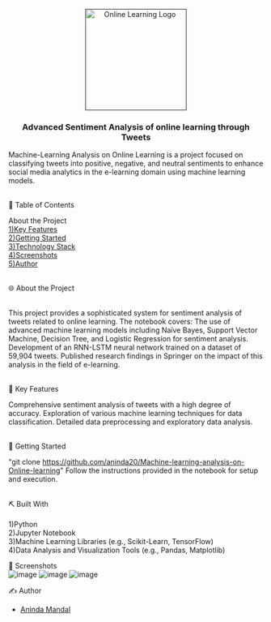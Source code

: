 <p align="center">
  <a href="" rel="noopener">
    <img width="200" alt="Online Learning Logo" src="![image]https://github.com/aninda20/Machine-learning-analysis-on-Online-learning/assets/53020383/9d8a03c2-0313-4c4d-a50e-9fb0f40b65ec">
  </a>
</p>
<h3 align="center">Advanced Sentiment Analysis of online learning through Tweets
    <br> 
</h3>
<p>Machine-Learning Analysis on Online Learning is a project focused on classifying tweets into positive, negative, and neutral sentiments to enhance social media analytics in the e-learning domain using machine learning models.</p>

</br>📝 Table of Contents

About the Project
</br> [1)Key Features](#about_the_project)
</br> [2)Getting Started](#key_features)
</br> [3)Technology Stack](#getting_started")
</br> [4)Screenshots](#screenshots")
</br> [5)Author](#authors)

</br> 🌐 About the Project <a name = "about_the_project"></a>

</br>This project provides a sophisticated system for sentiment analysis of tweets related to online learning. The notebook covers: The use of advanced machine learning models including Naïve Bayes, Support Vector Machine, Decision Tree, and Logistic Regression for sentiment analysis.
Development of an RNN-LSTM neural network trained on a dataset of 59,904 tweets.
Published research findings in Springer on the impact of this analysis in the field of e-learning.

</br>🌟 Key Features <a name = "key_features"></a>

Comprehensive sentiment analysis of tweets with a high degree of accuracy.
Exploration of various machine learning techniques for data classification.
Detailed data preprocessing and exploratory data analysis.

</br>🏁 Getting Started <a name = "getting_started"></a>

"git clone https://github.com/aninda20/Machine-learning-analysis-on-Online-learning"
Follow the instructions provided in the notebook for setup and execution.

</br>⛏️ Built With </br> <a name = "tech_stack"></a>
<br>1)Python </br>
2)Jupyter Notebook </br>
3)Machine Learning Libraries (e.g., Scikit-Learn, TensorFlow) </br>
4)Data Analysis and Visualization Tools (e.g., Pandas, Matplotlib) </br>

🤳 Screenshots <a name = "screenshots"></a>
</br>![image](https://github.com/aninda20/Machine-learning-analysis-on-Online-learning/assets/53020383/81e318aa-9dc1-43d9-ad10-6a5bf3419c1d)
![image](https://github.com/aninda20/Machine-learning-analysis-on-Online-learning/assets/53020383/032fc57f-9df1-4b13-aad2-06a162759d46)
![image](https://github.com/aninda20/Machine-learning-analysis-on-Online-learning/assets/53020383/b32838f0-9e2c-4f8d-a8df-8f79abf5adb3)


✍️ Author <a name = "authors"></a>

- [Aninda Mandal](https://github.com/aninda20)
